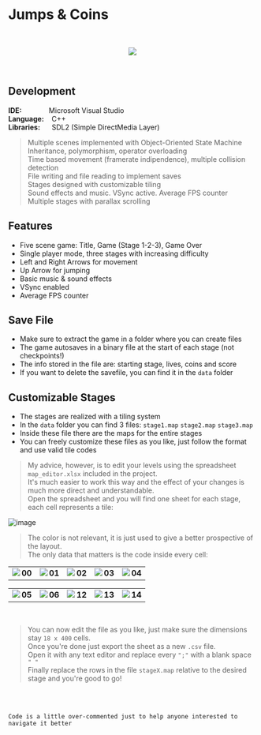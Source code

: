 # Jumps & Coins
<br/>

<p align="center">
  <img src="http://emanuelecarrino.altervista.org/images/portfolio/platform_1280x720.png" />
</p>
<br/>

## Development
**IDE:** &nbsp;&nbsp;&nbsp;&nbsp;&nbsp;&nbsp;&nbsp;&nbsp;&nbsp;&nbsp;&nbsp;&nbsp; Microsoft Visual Studio  
**Language:** &nbsp;&nbsp; C++  
**Libraries:** &nbsp;&nbsp;&nbsp;&nbsp; SDL2 (Simple DirectMedia Layer)
<br/>

> Multiple scenes implemented with Object-Oriented State Machine  
> Inheritance, polymorphism, operator overloading  
> Time based movement (framerate indipendence), multiple collision detection  
> File writing and file reading to implement saves  
> Stages designed with customizable tiling  
> Sound effects and music. VSync active. Average FPS counter  
> Multiple stages with parallax scrolling  


## Features
* Five scene game: Title, Game (Stage 1-2-3), Game Over
* Single player mode, three stages with increasing difficulty
* Left and Right Arrows for movement
* Up Arrow for jumping
* Basic music & sound effects
* VSync enabled
* Average FPS counter

## Save File
* Make sure to extract the game in a folder where you can create files
* The game autosaves in a binary file at the start of each stage (not checkpoints!)
* The info stored in the file are: starting stage, lives, coins and score
* If you want to delete the savefile, you can find it in the `data` folder 

## Customizable Stages
* The stages are realized with a tiling system
* In the `data` folder you can find 3 files: `stage1.map`  `stage2.map`  `stage3.map`
* Inside these file there are the maps for the entire stages
* You can freely customize these files as you like, just follow the format and use valid tile codes

> My advice, however, is to edit your levels using the spreadsheet `map_editor.xlsx` included in the project.  
> It's much easier to work this way and the effect of your changes is much more direct and understandable.  
> Open the spreadsheet and you will find one sheet for each stage, each cell represents a tile:  
  
![image](https://user-images.githubusercontent.com/88102377/169651515-5b4b144c-2eea-4462-8a1e-27a5d8284408.png)
  
> The color is not relevant, it is just used to give a better prospective of the layout.  
> The only data that matters is the code inside every cell:  

<table>
  <tr>
    <td valign="top"><img align="left" src="https://user-images.githubusercontent.com/88102377/169857874-e12e82f6-836f-4e50-9d26-69e8c5a99b7e.png"/><b> 00 </b></td>
    <td valign="top"><img align="left" src="https://user-images.githubusercontent.com/88102377/169842473-5d66d0e1-bac5-42e5-a742-d17cc75aefee.png"/><b> 01 </b></td>
    <td valign="top"><img align="left" src="https://user-images.githubusercontent.com/88102377/169850543-4028d58d-93ae-4fe6-87e3-d10074f3ffc4.png"/><b> 02 </b></td>
    <td valign="top"><img align="left" src="https://user-images.githubusercontent.com/88102377/169850288-c57e448f-7abf-4adc-a1d2-5e7ceb4e3456.png"/><b> 03 </b></td>
    <td valign="top"><img align="left" src="https://user-images.githubusercontent.com/88102377/169850304-73fbe59a-a557-4389-a8d4-9db72ce8c279.png"/><b> 04 </b></td>
  </tr>
</table>
<table>
  <tr>
    <td valign="top"><img align="left" src="https://user-images.githubusercontent.com/88102377/169848922-f72913aa-c8e0-4301-9613-00655d39d21f.png"/><b> 05 </b></td>
    <td valign="top"><img align="left" src="https://user-images.githubusercontent.com/88102377/169848937-939414ca-3329-47ac-a97d-32a94c3aa7ea.png"/><b> 06 </b></td>
    <td valign="top"><img align="left" src="https://user-images.githubusercontent.com/88102377/169848986-cd89ec1e-5d64-4879-99e2-55fa775e8ee9.png"/><b> 12 </b></td>
    <td valign="top"><img align="left" src="https://user-images.githubusercontent.com/88102377/169848995-2349ae62-b0e3-4bae-bcc9-c3f7eb02c74b.png"/><b> 13 </b></td>
    <td valign="top"><img align="left" src="https://user-images.githubusercontent.com/88102377/169849000-1867815a-9e9b-487c-b053-b086a992e04a.png"/><b> 14 </b></td>
  </tr>
</table>

<br/>

> You can now edit the file as you like, just make sure the dimensions stay `18 x 400` cells.  
> Once you're done just export the sheet as a new `.csv` file.  
> Open it with any text editor and replace every `";"` with a blank space `" "`  
> Finally replace the rows in the file `stageX.map` relative to the desired stage and you're good to go!  

<br/>
<br/>

`Code is a little over-commented just to help anyone interested to navigate it better`  
